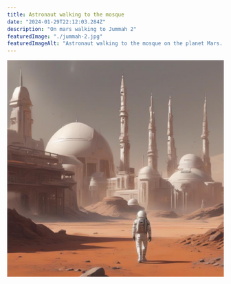 ```yaml
---
title: Astronaut walking to the mosque
date: "2024-01-29T22:12:03.284Z"
description: "On mars walking to Jummah 2"
featuredImage: "./jummah-2.jpg"
featuredImageAlt: "Astronaut walking to the mosque on the planet Mars. Drawing generated by artificial intelligence."
---
```


![Astronaut on mars walking to jummah](./jummah-2.jpg)